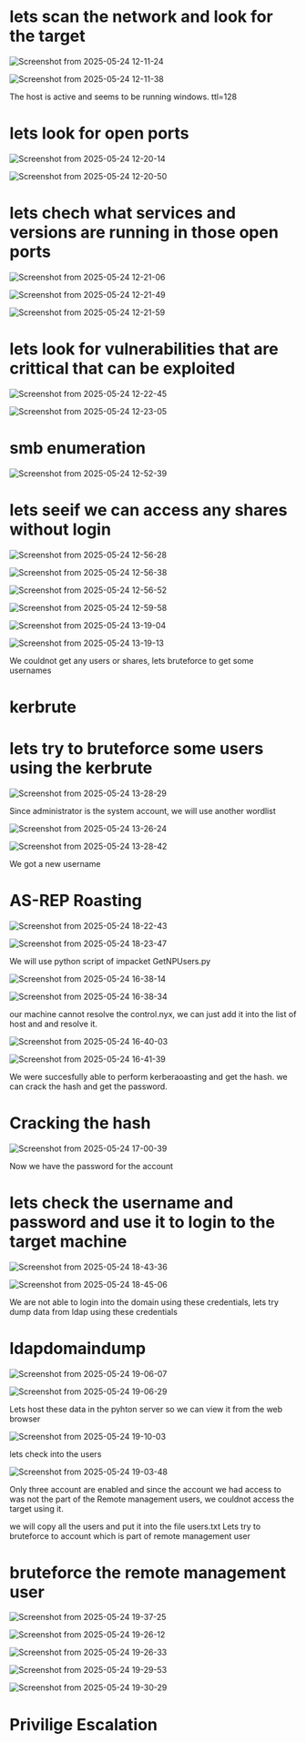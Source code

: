 # lets scan the network and look for the target

![Screenshot from 2025-05-24 12-11-24](https://github.com/user-attachments/assets/62554c4d-6c35-4e71-9beb-7a9eb428f8d7)

![Screenshot from 2025-05-24 12-11-38](https://github.com/user-attachments/assets/9f816008-45c1-40e4-9ae6-324800ab244b)

The host is active and seems to be running windows. ttl=128

# lets look for open ports

![Screenshot from 2025-05-24 12-20-14](https://github.com/user-attachments/assets/cda823ba-41d3-4269-bb32-69aaac03cd2e)

![Screenshot from 2025-05-24 12-20-50](https://github.com/user-attachments/assets/76f052b6-a204-424d-b38f-0166ba6e3b90)

# lets chech what services and versions are running in those open ports

![Screenshot from 2025-05-24 12-21-06](https://github.com/user-attachments/assets/83862e61-116d-4922-a021-75c04005ca17)

![Screenshot from 2025-05-24 12-21-49](https://github.com/user-attachments/assets/98cb101c-7e01-4c8b-9594-fd998578a0e1)

![Screenshot from 2025-05-24 12-21-59](https://github.com/user-attachments/assets/733eac3b-566c-4485-85ee-6c4bdba6203d)

# lets look for vulnerabilities that are crittical that can be exploited

![Screenshot from 2025-05-24 12-22-45](https://github.com/user-attachments/assets/5156dcd3-5905-4b81-b544-748278c7d01a)

![Screenshot from 2025-05-24 12-23-05](https://github.com/user-attachments/assets/c3e1b747-e662-4c21-8251-03a6cdaafe42)

# smb enumeration

![Screenshot from 2025-05-24 12-52-39](https://github.com/user-attachments/assets/f588f171-4cf0-40a8-8f07-be2811bbf0d5)

# lets seeif we can access any shares without login

![Screenshot from 2025-05-24 12-56-28](https://github.com/user-attachments/assets/39758443-f505-4ccd-9aa9-2c0e279e2f53)

![Screenshot from 2025-05-24 12-56-38](https://github.com/user-attachments/assets/7bcea0ec-de51-432a-81f4-65771ddd1a84)

![Screenshot from 2025-05-24 12-56-52](https://github.com/user-attachments/assets/87cd9794-6061-4d33-9705-dd2c8b3ecfce)

![Screenshot from 2025-05-24 12-59-58](https://github.com/user-attachments/assets/e597dacc-5080-4c3e-b98c-c4acd479b7b2)

![Screenshot from 2025-05-24 13-19-04](https://github.com/user-attachments/assets/2fe1c2f9-3ad7-45e0-9a53-289333a8417e)

![Screenshot from 2025-05-24 13-19-13](https://github.com/user-attachments/assets/c4ee60b3-2dc4-46dc-981e-dfcb6554d4d5)

We couldnot get any users or shares, lets bruteforce to get some usernames 

# kerbrute
# lets try to bruteforce some users using the kerbrute 

![Screenshot from 2025-05-24 13-28-29](https://github.com/user-attachments/assets/f25950b5-eb5e-42aa-9c00-8116213f9cc9)

Since administrator is the system account, we will use another wordlist

![Screenshot from 2025-05-24 13-26-24](https://github.com/user-attachments/assets/0473c974-a0b7-4060-9468-dc7b0689e904)

![Screenshot from 2025-05-24 13-28-42](https://github.com/user-attachments/assets/460e7ea9-e346-4b14-b1b1-6328b983b154)

We got a new username

# AS-REP Roasting

![Screenshot from 2025-05-24 18-22-43](https://github.com/user-attachments/assets/70e2d529-0466-497a-aa6a-eccec7efb950)

![Screenshot from 2025-05-24 18-23-47](https://github.com/user-attachments/assets/fb7cd616-ebed-482c-9901-dd4858659be3)

We will use python script of impacket GetNPUsers.py

![Screenshot from 2025-05-24 16-38-14](https://github.com/user-attachments/assets/3e9546fe-1ff2-4e6d-8aed-540aa3a655ba)

![Screenshot from 2025-05-24 16-38-34](https://github.com/user-attachments/assets/b660091d-ff8b-4404-878b-46ee50181abf)

our machine cannot resolve the control.nyx, we can just add it into the list of host and and resolve it.

![Screenshot from 2025-05-24 16-40-03](https://github.com/user-attachments/assets/97e5be60-c13b-4ace-ae35-d9d6d1ac7246)

![Screenshot from 2025-05-24 16-41-39](https://github.com/user-attachments/assets/b206b14e-55ef-4417-98b2-70f8e8bc3790)

We were succesfully able to perform kerberaoasting and get the hash. we can crack the hash and get the password.

# Cracking the hash

![Screenshot from 2025-05-24 17-00-39](https://github.com/user-attachments/assets/659e12ee-9fc7-4945-b48a-ad0917a1fb90)

Now we have the password for the account 

# lets check the username and password and use it to login to the target machine

![Screenshot from 2025-05-24 18-43-36](https://github.com/user-attachments/assets/ddb31cff-b0fb-428b-8e36-f496d2be5bfb)

![Screenshot from 2025-05-24 18-45-06](https://github.com/user-attachments/assets/972f76fd-d0db-4816-9bf2-8332c30ad1da)

We are not able to login into the domain using these credentials, lets try dump data from ldap using these 
credentials

# ldapdomaindump

![Screenshot from 2025-05-24 19-06-07](https://github.com/user-attachments/assets/838610a1-2170-4e88-8d79-2930dcb261ba)

![Screenshot from 2025-05-24 19-06-29](https://github.com/user-attachments/assets/c8c4db28-72e4-47c3-9a4e-e8781f361cf0)

Lets host these data in the pyhton server so we can view it from the web browser

![Screenshot from 2025-05-24 19-10-03](https://github.com/user-attachments/assets/3887d715-ca20-4b64-96a5-6321eb62299d)

lets check into the users

![Screenshot from 2025-05-24 19-03-48](https://github.com/user-attachments/assets/6fdef489-bb96-4fc3-8d18-ad7c36969ef3)

Only three account are enabled and since the account we had access to was not the part of the Remote management
users, we couldnot access the target using it.

we will copy all the users and put it into the file users.txt
Lets try to bruteforce to account which is part of remote management user

# bruteforce the remote management user

![Screenshot from 2025-05-24 19-37-25](https://github.com/user-attachments/assets/94aff37d-c79d-4a06-b0d1-65da5914823d)

![Screenshot from 2025-05-24 19-26-12](https://github.com/user-attachments/assets/d6cc0884-a29f-453b-b69b-4fdcb7835c2c)

![Screenshot from 2025-05-24 19-26-33](https://github.com/user-attachments/assets/4160e27b-9126-4315-a33a-a0693c47459b)

![Screenshot from 2025-05-24 19-29-53](https://github.com/user-attachments/assets/68dfb8f5-8244-49f8-8022-bb85bd62fa75)

![Screenshot from 2025-05-24 19-30-29](https://github.com/user-attachments/assets/13fb4023-e041-47e7-8816-b3e8ded28692)

# Privilige Escalation













